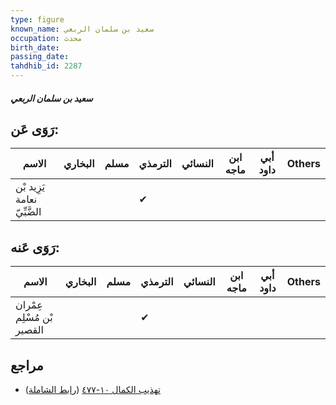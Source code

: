 ```yaml
---
type: figure
known_name: سعيد بن سلمان الربعي
occupation: محدث
birth_date:
passing_date:
tahdhib_id: 2287
---
```

##### سعيد بن سلمان الربعي

## رَوَى عَن:
| الاسم                       | البخاري | مسلم | الترمذي | النسائي | ابن ماجه | أبي داود | Others |
| --------------------------- | ------- | ---- | ------- | ------- | -------- | -------- | ------ |
| يَزِيد بْن نعامة الضَّبِّيّ |         |      | ✔       |         |          |          |        |
## رَوَى عَنه:
| الاسم                      | البخاري | مسلم | الترمذي | النسائي | ابن ماجه | أبي داود | Others |
| -------------------------- | ------- | ---- | ------- | ------- | -------- | -------- | ------ |
| عِمْران بْن مُسْلِم القصير |         |      | ✔       |         |          |          |        |
## مراجع
- [تهذيب الكمال ١٠-٤٧٧](obsidian://open?vault=Tahdhib-al-Kamal&file=Figures/٢٢٨٧-سعيد%20بن%20سلمان%20الربعي) ([رابط الشاملة](https://shamela.ws/book/3722/5249))